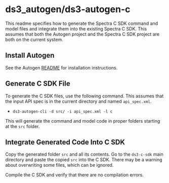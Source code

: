 # ds3_autogen/ds3-autogen-c

This readme specifies how to generate the Spectra C SDK command and model files and integrate them
into the existing Spectra C SDK. This assumes that both the Autogen project and the Spectra C SDK
project are both on the current system.

## Install Autogen

See the Autogen [README](../README.md) for installation instructions.

## Generate C SDK File

To generate the C SDK files, use the following command. This assumes that the input API spec is in
the current directory and named `api_spec.xml`.

* `ds3-autogen-cli -d src/ -i api_spec.xml -l c`

This will generate the command and model code in proper folders starting at the `src` folder.

## Integrate Generated Code Into C SDK

Copy the generated folder `src` and all its contents. Go to the `ds3-c-sdk` main directory and
paste the copied `src` into the C SDK. There may be a warning about overwriting some files, which 
can be ignored.

Compile the C SDK and verify that there are no compilation errors.

